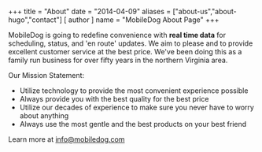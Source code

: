 +++
title = "About"
date = "2014-04-09"
aliases = ["about-us","about-hugo","contact"]
[ author ]
  name = "MobileDog About Page"
+++

MobileDog is going to redefine convenience with **real time data** for scheduling, status, and 'en route' updates. We aim to please and to provide excellent customer service at the best price.  We've been doing this as a family run business for over fifty years in the northern Virginia area.

Our Mission Statement:

* Utilize technology to provide the most convenient experience possible
* Always provide you with the best quality for the best price
* Utilize our decades of experience to make sure you never have to worry about anything 
* Always use the most gentle and the best products on your best friend  

Learn more at info@mobiledog.com